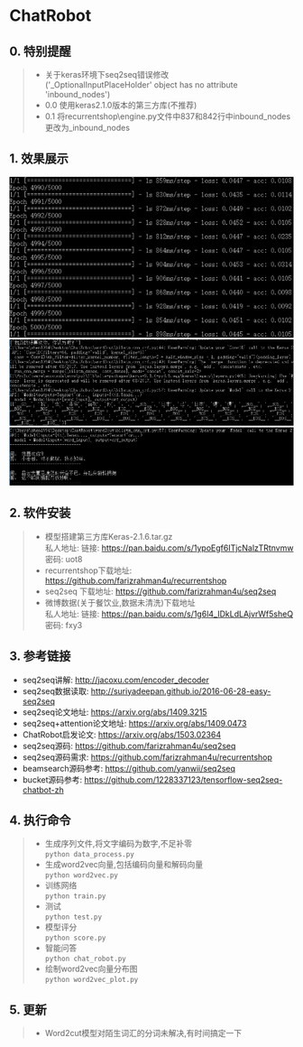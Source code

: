 # ChatRobot

## 0. 特别提醒  
> * 关于keras环境下seq2seq错误修改  
  ('_OptionalInputPlaceHolder' object has no attribute 'inbound_nodes')  
> * 0.0 使用keras2.1.0版本的第三方库(不推荐)  
> * 0.1 将recurrentshop\engine.py文件中837和842行中inbound_nodes更改为_inbound_nodes  

## 1. 效果展示  
![image](https://github.com/shen1994/README/raw/master/images/ChatRobot_train.jpg)  
![image](https://github.com/shen1994/README/raw/master/images/ChatRobot_predict.jpg)  
![image](https://github.com/shen1994/README/raw/master/images/ChatRobot_chatchat.jpg)  

## 2. 软件安装  
> * 模型搭建第三方库Keras-2.1.6.tar.gz  
    私人地址: 链接: <https://pan.baidu.com/s/1ypoEgf6ITjcNalzTRtnvmw> 密码: uot8  
> * recurrentshop下载地址: <https://github.com/farizrahman4u/recurrentshop>  
> * seq2seq 下载地址: <https://github.com/farizrahman4u/seq2seq>  
> * 微博数据(关于餐饮业,数据未清洗)下载地址  
    私人地址: 链接: <https://pan.baidu.com/s/1g6l4_IDkLdLAjvrWf5sheQ> 密码: fxy3  

## 3. 参考链接  
* seq2seq讲解: <http://jacoxu.com/encoder_decoder>  
* seq2seq数据读取: <http://suriyadeepan.github.io/2016-06-28-easy-seq2seq>  
* seq2seq论文地址: <https://arxiv.org/abs/1409.3215>  
* seq2seq+attention论文地址: <https://arxiv.org/abs/1409.0473>  
* ChatRobot启发论文: <https://arxiv.org/abs/1503.02364>  
* seq2seq源码: <https://github.com/farizrahman4u/seq2seq>  
* seq2seq源码需求: <https://github.com/farizrahman4u/recurrentshop>  
* beamsearch源码参考: <https://github.com/yanwii/seq2seq>  
* bucket源码参考: <https://github.com/1228337123/tensorflow-seq2seq-chatbot-zh>  

## 4. 执行命令  
> * 生成序列文件,将文字编码为数字,不足补零  
`python data_process.py`  
> * 生成word2vec向量,包括编码向量和解码向量  
`python word2vec.py`  
> * 训练网络  
`python train.py`  
> * 测试  
`python test.py`  
> * 模型评分  
`python score.py`  
> * 智能问答  
`python chat_robot.py`  
> * 绘制word2vec向量分布图  
`python word2vec_plot.py`  

## 5. 更新  
> * Word2cut模型对陌生词汇的分词未解决,有时间搞定一下
